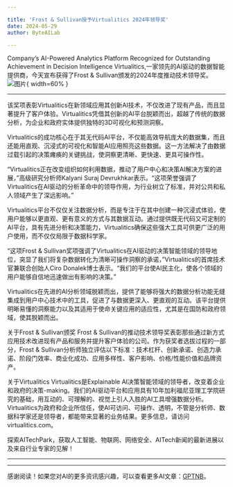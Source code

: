 ```yaml
---

title: 'Frost & Sullivan授予Virtualitics 2024年领导奖'
date: 2024-05-29
author: ByteAILab

---
```


Company’s AI-Powered Analytics Platform Recognized for Outstanding Achievement in Decision Intelligence
Virtualitics,一家领先的AI驱动的数据智能提供商，今天宣布获得了Frost & Sullivan颁发的2024年度推动技术领导奖。![图片](https://ai-techpark.com/wp-content/uploads/2024/05/ai-1-960x540.jpg){ width=60% }

---
该奖项表彰Virtualitics在新领域应用其创新AI技术，不仅改进了现有产品，而且显著提升了客户体验。Virtualitics凭借其创新的AI平台脱颖而出，超越了传统的数据分析，为企业和政府实体提供独特的3D可视化和预测洞察。

Virtualitics的成功核心在于其无代码AI平台，不仅能高效导航庞大的数据集，而且还能用直观、沉浸式的可视化和智能AI应用照亮这些数据。这一方法解决了由数据过载引起的决策瘫痪的关键挑战，使洞察更清晰、更快速、更具可操作性。

“Virtualitics正在改变组织如何利用数据，推动了用户中心和决策AI解决方案的进展，”高级研究分析师Kalyani Suraj Devrukhkar表示。“这项荣誉强调了Virtualitics在AI驱动的分析革命中的领导作用，为行业树立了标准，并对公共和私人领域产生了深远影响。”

Virtualitics平台不仅仅关注数据分析，而是专注于在其中创建一种沉浸式体验，使用户能够以更直观、更有意义的方式与其数据互动。通过提供既无代码又可定制的AI平台，具有先进分析和决策能力，Virtualitics确保这些强大工具可供更广泛的用户使用，而不仅仅局限于数据科学家。

“这项Frost & Sullivan奖项强调了Virtualitics在AI驱动的决策智能领域的领导地位，突显了我们将复杂数据转化为清晰可操作洞察的承诺，”Virtualitics的首席技术官兼联合创始人Ciro Donalek博士表示。“我们的平台使AI民主化，使各个领域的用户能够自信地迅速做出有影响的决策。”

Virtualitics在先进的AI分析领域脱颖而出，提供了能够将强大的数据分析功能无缝集成到用户中心技术中的工具，促进了与数据更深入、更直观的互动。该平台提供明晰易懂的洞察能力以及其适用于使命关键应用的适应性，尤其是在国防和政府领域，使其脱颖而出。

关于Frost & Sullivan颁奖
Frost & Sullivan的推动技术领导奖表彰那些通过新方式应用技术改进现有产品和服务并提升客户体验的公司。作为获奖者选拔过程的一部分，Frost & Sullivan分析师独立评估以下标准：技术杠杆、创新承诺、创造力承诺、阶段门效率、商业化成功、应用多样性、客户影响、价格/性能价值和品牌资产。

关于Virtualitics
Virtualitics是Explainable AI决策智能领域的领导者，改变着企业和政府的决策-making。我们的AI驱动平台和应用具有10年加利福尼亚理工学院研究的基础，用互动的、可理解的、视觉上引人入胜的AI工具增强数据分析。Virtualitics为政府和企业所信任，使AI可访问、可操作、透明，不管是分析师、数据科学家还是领导者，都能带来显著的业务结果。更多信息，请访问virtualitics.com。

探索AITechPark，获取人工智能、物联网、网络安全、AITech新闻的最新进展以及来自行业专家的见解！

---
---
感谢阅读！如果您对AI的更多资讯感兴趣，可以查看更多AI文章：[GPTNB](https://gptnb.com)。